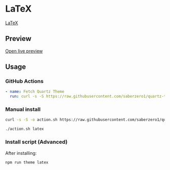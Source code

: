 # LaTeX

[LaTeX](https://phooey.foo)

## Preview

[Open live preview](https://quartz-themes.github.io/latex/)

## Usage

### GitHub Actions

```yaml
- name: Fetch Quartz Theme
  run: curl -s -S https://raw.githubusercontent.com/saberzero1/quartz-themes/master/action.sh | bash -s -- latex
```

### Manual install

```bash
curl -s -S -o action.sh https://raw.githubusercontent.com/saberzero1/quartz-themes/master/action.sh

./action.sh latex
```

### Install script (Advanced)

After installing:

```bash
npm run theme latex
```
